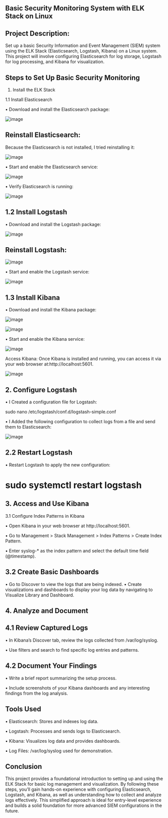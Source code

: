 
## Basic Security Monitoring System with ELK Stack on Linux

## Project Description:
Set up a basic Security Information and Event Management (SIEM) system using the ELK Stack (Elasticsearch, Logstash, Kibana) on a Linux system. This project will involve configuring Elasticsearch for log storage, Logstash for log processing, and Kibana for visualization.

## Steps to Set Up Basic Security Monitoring

1. Install the ELK Stack

1.1 Install Elasticsearch

•	Download and install the Elasticsearch package:

![image](https://github.com/user-attachments/assets/ce1b1aa8-ba0a-4757-8e25-b430372faa45)

## Reinstall Elasticsearch: 

Because the Elasticsearch is not installed, I tried reinstalling it:

![image](https://github.com/user-attachments/assets/cf229ed0-0ee7-40a2-8e82-e31528da7a24)

•	Start and enable the Elasticsearch service:

![image](https://github.com/user-attachments/assets/a36bbbc5-2abb-4d62-a909-35924ffc72de)

•	Verify Elasticsearch is running:

![image](https://github.com/user-attachments/assets/2f54645d-a09c-4c6a-9d13-1a6f613a451c)

## 1.2 Install Logstash

•	Download and install the Logstash package:

![image](https://github.com/user-attachments/assets/2b812141-3329-40e1-ae4b-e5c5d7d6f861)

## Reinstall Logstash: 

![image](https://github.com/user-attachments/assets/756ebecf-56d8-40b0-8c22-f4406d08f7e9)

•	Start and enable the Logstash service:

![image](https://github.com/user-attachments/assets/5643f2a8-e579-41b0-a806-7169915f8134)

## 1.3 Install Kibana

•	Download and install the Kibana package: 

![image](https://github.com/user-attachments/assets/fe90d8b5-a0e7-4217-8c3d-dacdea9c7023)

![image](https://github.com/user-attachments/assets/0976f6c7-017b-4280-84bc-9af4254da4fd)

•	Start and enable the Kibana service:

![image](https://github.com/user-attachments/assets/a8daf505-7e37-4445-b488-fc95e6e6be4e)

Access Kibana: Once Kibana is installed and running, you can access it via your web browser at:http://localhost:5601.

![image](https://github.com/user-attachments/assets/0eb67f17-c410-4d73-931c-106068b34564)

## 2. Configure Logstash

   •	I Created a configuration file for Logstash:

   sudo nano /etc/logstash/conf.d/logstash-simple.conf

   •	I Added the following configuration to collect logs from a file and send them to Elasticsearch:

   ![image](https://github.com/user-attachments/assets/61f37961-b595-466d-9ea0-ea478695dae6)

  ## 2.2 Restart Logstash

  •	Restart Logstash to apply the new configuration:

# sudo systemctl restart logstash

## 3. Access and Use Kibana

3.1 Configure Index Patterns in Kibana

•	Open Kibana in your web browser at http://localhost:5601.

•	Go to Management > Stack Management > Index Patterns > Create Index Pattern.

•	Enter syslog-* as the index pattern and select the default time field (@timestamp).

## 3.2 Create Basic Dashboards

•	Go to Discover to view the logs that are being indexed.
•	Create visualizations and dashboards to display your log data by navigating to Visualize Library and Dashboard.
## 4. Analyze and Document

## 4.1 Review Captured Logs
•	In Kibana’s Discover tab, review the logs collected from /var/log/syslog.

•	Use filters and search to find specific log entries and patterns.

## 4.2 Document Your Findings

•	Write a brief report summarizing the setup process.

•	Include screenshots of your Kibana dashboards and any interesting findings from the log analysis.

## Tools Used

•	Elasticsearch: Stores and indexes log data.

•	Logstash: Processes and sends logs to Elasticsearch.

•	Kibana: Visualizes log data and provides dashboards.

•	Log Files: /var/log/syslog used for demonstration.

## Conclusion
This project provides a foundational introduction to setting up and using the ELK Stack for basic log management and visualization. By following these steps, you’ll gain hands-on experience with configuring Elasticsearch, Logstash, and Kibana, as well as understanding how to collect and analyze logs effectively. This simplified approach is ideal for entry-level experience and builds a solid foundation for more advanced SIEM configurations in the future.






   













